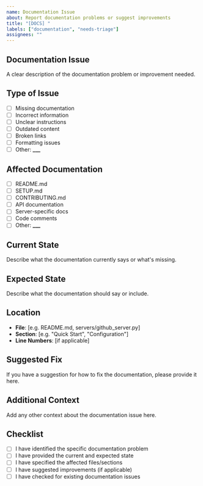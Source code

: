 ```yaml
---
name: Documentation Issue
about: Report documentation problems or suggest improvements
title: "[DOCS] "
labels: ["documentation", "needs-triage"]
assignees: ""
---
```


## Documentation Issue

A clear description of the documentation problem or improvement needed.

## Type of Issue

- [ ] Missing documentation
- [ ] Incorrect information
- [ ] Unclear instructions
- [ ] Outdated content
- [ ] Broken links
- [ ] Formatting issues
- [ ] Other: ****\_\_\_****

## Affected Documentation

- [ ] README.md
- [ ] SETUP.md
- [ ] CONTRIBUTING.md
- [ ] API documentation
- [ ] Server-specific docs
- [ ] Code comments
- [ ] Other: ****\_\_\_****

## Current State

Describe what the documentation currently says or what's missing.

## Expected State

Describe what the documentation should say or include.

## Location

- **File**: [e.g. README.md, servers/github_server.py]
- **Section**: [e.g. "Quick Start", "Configuration"]
- **Line Numbers**: [if applicable]

## Suggested Fix

If you have a suggestion for how to fix the documentation, please provide it here.

## Additional Context

Add any other context about the documentation issue here.

## Checklist

- [ ] I have identified the specific documentation problem
- [ ] I have provided the current and expected state
- [ ] I have specified the affected files/sections
- [ ] I have suggested improvements (if applicable)
- [ ] I have checked for existing documentation issues

